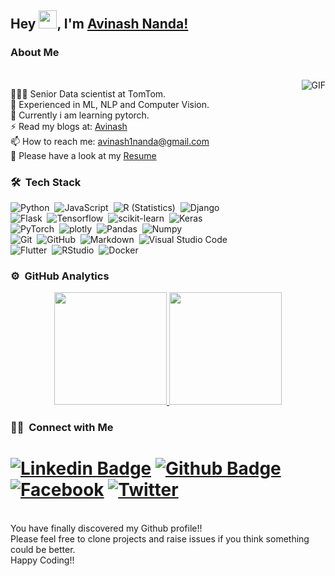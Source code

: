 ## Hey <img src="https://github.com/TheDudeThatCode/TheDudeThatCode/blob/master/Assets/Hi.gif" width="29px">, I'm [Avinash Nanda!](https://www.linkedin.com/in/avinash-nanda/) 

### About Me
<br />
<img align="right" alt="GIF" src="https://media.giphy.com/media/f3iwJFOVOwuy7K6FFw/giphy.gif?cid=790b7611bed7f16a3917891041cbe8e8cc649e0e20ebdea0&rid=giphy.gif&ct=g" />


👨🏽‍💻 Senior Data scientist at TomTom.\
🌱 Experienced in ML, NLP and Computer Vision.\
💬 Currently i am learning pytorch.\
⚡️ Read my blogs at: [Avinash](https://avinash-ml.github.io/)\
📫 How to reach me: avinash1nanda@gmail.com\
📝 Please have a look at my [Resume](https://drive.google.com/file/d/17GDrRRChpeNduRWk7U7k09-yJpd7puPS/view?usp=sharing)


### 🛠 &nbsp;Tech Stack

![Python](https://img.shields.io/badge/-Python-05122A?style=flat&logo=python)&nbsp;
![JavaScript](https://img.shields.io/badge/-JavaScript-05122A?style=flat&logo=javascript)&nbsp;
![R (Statistics)](https://img.shields.io/badge/-R-05122A?style=flat&logo=R&logoColor=276DC3)&nbsp;
![Django](https://img.shields.io/badge/-Django-05122A?style=flat&logo=django&logoColor=092E20)&nbsp;\
![Flask](https://img.shields.io/badge/-Flask-05122A?style=flat&logo=flask)&nbsp;
![Tensorflow](https://img.shields.io/badge/TensorFlow-FF6F00?style=flat&logo=TensorFlow&logoColor=white)&nbsp;
![scikit-learn](https://img.shields.io/badge/scikit_learn-F7931E?style=flat&logo=scikit-learn&logoColor=white)&nbsp;
![Keras](https://img.shields.io/badge/Keras-D00000?style=flat&logo=Keras&logoColor=white)&nbsp;\
![PyTorch](https://img.shields.io/badge/PyTorch-EE4C2C?style=flat&logo=PyTorch&logoColor=white)&nbsp;
![plotly](https://img.shields.io/badge/Plotly-239120?style=flat&logo=plotly&logoColor=white)&nbsp;
![Pandas](https://img.shields.io/badge/Pandas-2C2D72?style=flat&logo=pandas&logoColor=white)&nbsp;
![Numpy](https://img.shields.io/badge/Numpy-777BB4?style=flat&logo=numpy&logoColor=white)&nbsp;\
![Git](https://img.shields.io/badge/-Git-05122A?style=flat&logo=git)&nbsp;
![GitHub](https://img.shields.io/badge/-GitHub-05122A?style=flat&logo=github)&nbsp;
![Markdown](https://img.shields.io/badge/-Markdown-05122A?style=flat&logo=markdown)&nbsp;
![Visual Studio Code](https://img.shields.io/badge/-Visual%20Studio%20Code-05122A?style=flat&logo=visual-studio-code&logoColor=007ACC)&nbsp;\
![Flutter](https://img.shields.io/badge/-flutter-45D1FD?style=flat&logoColor=092E20&logo=flutter)&nbsp;
![RStudio](https://img.shields.io/badge/-RStudio-05122A?style=flat&logo=rstudio)&nbsp;
![Docker](https://img.shields.io/badge/-docker-1090D1?style=flat&logoColor=white&logo=docker)&nbsp;


	



### ⚙️ &nbsp;GitHub Analytics

<p align="center">
<a href="https://github.com/avinashnanda">
  <img height="180em" src="https://github-readme-stats-eight-theta.vercel.app/api?username=avinashnanda&show_icons=true&theme=algolia&include_all_commits=true&count_private=true"/>
  <img height="180em" src="https://github-readme-stats-eight-theta.vercel.app/api/top-langs/?username=avinashnanda&layout=compact&langs_count=8&theme=algolia"/>
</a>
</p>

### 🤝🏻 &nbsp;Connect with Me
# [![Linkedin Badge](https://img.shields.io/badge/-LinkedIn-0077B5?style=flat&logo=Linkedin&logoColor=white&link=https://www.linkedin.com/in/jjean-jacques10/)](https://www.linkedin.com/in/avinash-nanda/) [![Github Badge](https://img.shields.io/badge/-Github-242A2D?style=flat&logo=Github&logoColor=white&link=https://github.com/avinashnanda/)](https://github.com/avinashnanda/) [![Facebook](https://img.shields.io/badge/Facebook-1877F2?style=flat&logo=facebook&logoColor=white)](https://www.facebook.com/avinash.nanda.73) [![Twitter](https://img.shields.io/badge/Twitter-1DA1F2?style=flat&logo=twitter&logoColor=white)](https://twitter.com/avinash53651945)

<br/>
You have finally discovered my Github profile!!
<br/>
Please feel free to clone projects and raise issues if you think something could be better.
<br/>
Happy Coding!!
